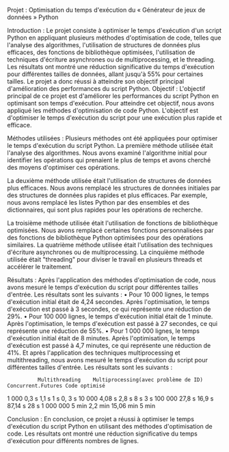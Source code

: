 Projet : Optimisation du temps d'exécution du « Générateur de jeux de données » Python

Introduction :
Le projet consiste à optimiser le temps d'exécution d'un script Python en appliquant plusieurs méthodes d'optimisation de code, telles que l'analyse des algorithmes, l'utilisation de structures de données plus efficaces, des fonctions de bibliothèque optimisées, l'utilisation de techniques d'écriture asynchrones ou de multiprocessing, et le threading. Les résultats ont montré une réduction significative du temps d'exécution pour différentes tailles de données, allant jusqu'à 55% pour certaines tailles. Le projet a donc réussi à atteindre son objectif principal d'amélioration des performances du script Python.
Objectif :
L'objectif principal de ce projet est d'améliorer les performances du script Python en optimisant son temps d'exécution. Pour atteindre cet objectif, nous avons appliqué les méthodes d'optimisation de code Python. L'objectif est d'optimiser le temps d'exécution du script pour une exécution plus rapide et efficace.

Méthodes utilisées :
Plusieurs méthodes ont été appliquées pour optimiser le temps d'exécution du script Python. La première méthode utilisée était l'analyse des algorithmes. Nous avons examiné l'algorithme initial pour identifier les opérations qui prenaient le plus de temps et avons cherché des moyens d'optimiser ces opérations.

La deuxième méthode utilisée était l'utilisation de structures de données plus efficaces. Nous avons remplacé les structures de données initiales par des structures de données plus rapides et plus efficaces. Par exemple, nous avons remplacé les listes Python par des ensembles et des dictionnaires, qui sont plus rapides pour les opérations de recherche.

La troisième méthode utilisée était l'utilisation de fonctions de bibliothèque optimisées. Nous avons remplacé certaines fonctions personnalisées par des fonctions de bibliothèque Python optimisées pour des opérations similaires.
La quatrième méthode utilisée était l'utilisation des techniques d'écriture asynchrones ou de multiprocessing.
La cinquième méthode utilisée était "threading" pour diviser le travail en plusieurs threads et accélérer le traitement.

Résultats :
Après l'application des méthodes d'optimisation de code, nous avons mesuré le temps d'exécution du script pour différentes tailles d'entrée. Les résultats sont les suivants :
•	Pour 10 000 lignes, le temps d'exécution initial était de 4,24 secondes. Après l'optimisation, le temps d'exécution est passé à 3 secondes, ce qui représente une réduction de 29%.
•	Pour 100 000 lignes, le temps d'exécution initial était de 1 minute. Après l'optimisation, le temps d'exécution est passé à 27 secondes, ce qui représente une réduction de 55%.
•	Pour 1 000 000 lignes, le temps d'exécution initial était de 8 minutes. Après l'optimisation, le temps d'exécution est passé à 4,7 minutes, ce qui représente une réduction de 41%.
Et après l'application des techniques multiprocessing et multithreading, nous avons mesuré le temps d'exécution du script pour différentes tailles d'entrée. Les résultats sont les suivants :



	          Multithreading	Multiprocessing(avec problème de ID) Concurrent.Futures	Code optimisé
1 000	      0,3 s	            1,1 s	                             1 s	            0, 3 s
10 000	      4,08 s	        2,8 s	                             8 s	            3 s
100 000	      27,8 s	        16,9 s	                             87,14 s	        28 s
1 000 000     5 min	            2,2 min 	                         15,06 min	        5 min

Conclusion :
En conclusion, ce projet a réussi à optimiser le temps d'exécution du script Python en utilisant des méthodes d'optimisation de code. Les résultats ont montré une réduction significative du temps d'exécution pour différents nombres de lignes.
